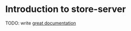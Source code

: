 # Introduction to store-server

TODO: write [great documentation](http://jacobian.org/writing/great-documentation/what-to-write/)
